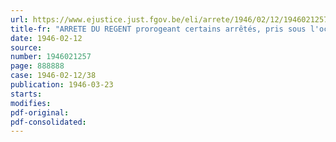 ```yaml
---
url: https://www.ejustice.just.fgov.be/eli/arrete/1946/02/12/1946021257/justel
title-fr: "ARRETE DU REGENT prorogeant certains arrêtés, pris sous l'occupation, concernant la salubrite des denrées alimentaires"
date: 1946-02-12
source:
number: 1946021257
page: 888888
case: 1946-02-12/38
publication: 1946-03-23
starts:
modifies:
pdf-original:
pdf-consolidated:
---
```


